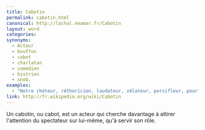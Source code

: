 ```yaml
---
title: Cabotin
permalink: cabotin.html
canonical: http://lachal.neamar.fr/Cabotin
layout: word
categories:
synonyms:
  - Acteur
  - bouffon
  - cabot
  - charlatan
  - comédien
  - histrion
  - snob.
examples:
  - "Notre rhéteur, réthoricien, laudateur, zélateur, persifleur, pourfendeur, cabotin à la rhétorique, au ramage alambiqué et ampoulé…"
link: http://fr.wikipedia.org/wiki/Cabotin
---
```


Un cabotin, ou cabot, est un acteur qui cherche davantage à attirer l'attention du spectateur sur lui-même, qu'à servir son rôle.

